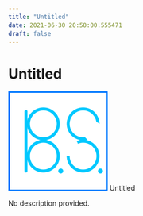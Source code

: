 ```yaml
---
title: "Untitled"
date: 2021-06-30 20:50:00.555471
draft: false
---
```


# Untitled

![Untitled](./images/a407dbcf-da0e-11eb-9822-60f262b60b65.png)
Untitled



No description provided.